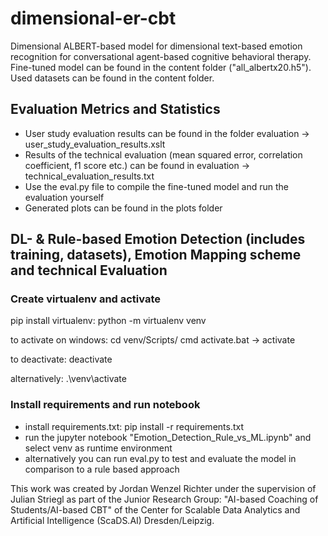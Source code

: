 # dimensional-er-cbt
Dimensional ALBERT-based model for dimensional text-based emotion recognition for conversational agent-based cognitive behavioral therapy.
Fine-tuned model can be found in the content folder ("all_albertx20.h5").
Used datasets can be found in the content folder.

## Evaluation Metrics and Statistics
- User study evaluation results can be found in the folder evaluation -> user_study_evaluation_results.xslt
- Results of the technical evaluation (mean squared error, correlation coefficient, f1 score etc.) can be found in evaluation -> technical_evaluation_results.txt
- Use the eval.py file to compile the fine-tuned model and run the evaluation yourself
- Generated plots can be found in the plots folder

## DL- & Rule-based Emotion Detection (includes training, datasets), Emotion Mapping scheme and technical Evaluation

### Create virtualenv and activate
pip install virtualenv: python -m virtualenv venv

to activate on windows: cd venv/Scripts/
cmd activate.bat -> activate

to deactivate: deactivate

alternatively: .\venv\activate

### Install requirements and run notebook
- install requirements.txt: pip install -r requirements.txt
- run the jupyter notebook "Emotion_Detection_Rule_vs_ML.ipynb" and select venv as runtime environment
- alternatively you can run eval.py to test and evaluate the model in comparison to a rule based approach

This work was created by Jordan Wenzel Richter under the supervision of Julian Striegl as part of the Junior Research Group: "AI-based Coaching of Students/AI-based CBT" of the Center for Scalable Data Analytics and Artificial Intelligence (ScaDS.AI) Dresden/Leipzig.